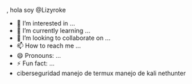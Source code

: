 , hola soy @Lizyroke
- 👀 I’m interested in ...
- 🌱 I’m currently learning ...
- 💞️ I’m looking to collaborate on ...
- 📫 How to reach me ...
- 😄 Pronouns: ...
- ⚡ Fun fact: ...
- ciberseguridad
manejo de termux
manejo de kali nethunter 

<!---
Lizyroke/Lizyroke is a ✨ special ✨ repository because its `README.md` (this file) appears on your GitHub profile.
You can click the Preview link to take a look at your changes.
--->

